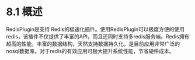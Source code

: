 # 8.1 概述
RedisPlugin是支持 Redis的极速化插件。使用RedisPlugin可以极度方便的使用redis，该插件不仅提供了丰富的API，而且还同时支持多redis服务端。Redis拥有超高的性能，丰富的数据结构，天然支持数据持久化，是目前应用非常广泛的nosql数据库。对于redis的有效应用可极大提升系统性能，节省硬件成本。